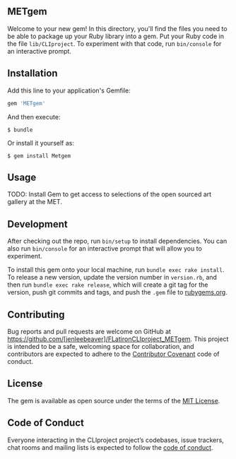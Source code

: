 ## METgem

Welcome to your new gem! In this directory, you'll find the files you need to be able to package up your Ruby library into a gem. Put your Ruby code in the file `lib/CLIproject`. To experiment with that code, run `bin/console` for an interactive prompt.


## Installation

Add this line to your application's Gemfile:

```ruby
gem 'METgem'
```

And then execute:

    $ bundle

Or install it yourself as:

    $ gem install Metgem

## Usage

TODO: Install Gem to get access to selections of the open sourced art gallery at the MET. 

## Development

After checking out the repo, run `bin/setup` to install dependencies. You can also run `bin/console` for an interactive prompt that will allow you to experiment.

To install this gem onto your local machine, run `bundle exec rake install`. To release a new version, update the version number in `version.rb`, and then run `bundle exec rake release`, which will create a git tag for the version, push git commits and tags, and push the `.gem` file to [rubygems.org](https://rubygems.org).

## Contributing

Bug reports and pull requests are welcome on GitHub at https://github.com/[jenleebeaver]/FLatironCLIproject_METgem. This project is intended to be a safe, welcoming space for collaboration, and contributors are expected to adhere to the [Contributor Covenant](http://contributor-covenant.org) code of conduct.

## License

The gem is available as open source under the terms of the [MIT License](https://opensource.org/licenses/MIT).

## Code of Conduct

Everyone interacting in the CLIproject project’s codebases, issue trackers, chat rooms and mailing lists is expected to follow the [code of conduct](https://github.com/[jenleebeaver]/CLIproject/blob/master/CODE_OF_CONDUCT.md).
